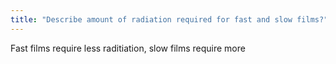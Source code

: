 ```yaml
---
title: "Describe amount of radiation required for fast and slow films?"
---
```

Fast films require less raditiation, slow films require more


